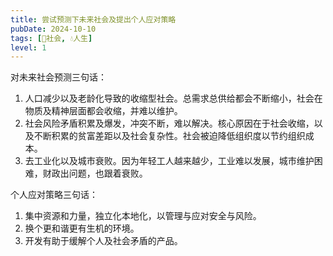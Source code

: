 ```yaml
---
title: 尝试预测下未来社会及提出个人应对策略
pubDate: 2024-10-10
tags: [👫社会, 💧人生]
level: 1
---
```


对未来社会预测三句话：

1. 人口减少以及老龄化导致的收缩型社会。总需求总供给都会不断缩小，社会在物质及精神层面都会收缩，并难以维护。
2. 社会风险矛盾积累及爆发，冲突不断，难以解决。核心原因在于社会收缩，以及不断积累的贫富差距以及社会复杂性。社会被迫降低组织度以节约组织成本。
3. 去工业化以及城市衰败。因为年轻工人越来越少，工业难以发展，城市维护困难，财政出问题，也跟着衰败。

个人应对策略三句话：

1. 集中资源和力量，独立化本地化，以管理与应对安全与风险。
2. 换个更和谐更有生机的环境。
3. 开发有助于缓解个人及社会矛盾的产品。
